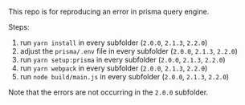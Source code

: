 This repo is for reproducing an error in prisma query engine.

Steps:

1) run ``yarn install`` in every subfolder (``2.0.0``, ``2.1.3``, ``2.2.0``)
2) adjust the ``prisma/.env`` file in every subfolder (``2.0.0``, ``2.1.3``, ``2.2.0``)
3) run ``yarn setup:prisma`` in every subfolder (``2.0.0``, ``2.1.3``, ``2.2.0``)
4) run ``yarn webpack`` in every subfolder (``2.0.0``, ``2.1.3``, ``2.2.0``)
5) run ``node build/main.js`` in every subfolder (``2.0.0``, ``2.1.3``, ``2.2.0``)

Note that the errors are not occurring in the ``2.0.0`` subfolder.
